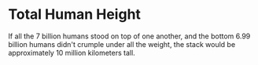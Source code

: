# Total Human Height

If all the 7 billion humans stood on top of one another, and the bottom 6.99
billion humans didn't crumple under all the weight, the stack would be
approximately 10 million kilometers tall.
